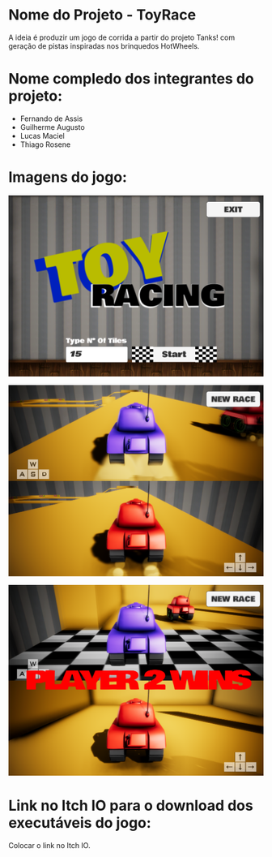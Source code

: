 # Nome do Projeto - ToyRace

A ideia é produzir um jogo de corrida a partir do projeto Tanks! com geração de pistas inspiradas nos brinquedos HotWheels.

# Nome compledo dos integrantes do projeto:

* Fernando de Assis
* Guilherme Augusto
* Lucas Maciel
* Thiago Rosene

# Imagens do jogo:

![alt text](https://github.com/pucspcos/projetocos2017-masterpiece/blob/Screenshots/screenshot01.png)

![alt text](https://github.com/pucspcos/projetocos2017-masterpiece/blob/Screenshots/screenshot02.png)

![alt text](https://github.com/pucspcos/projetocos2017-masterpiece/blob/Screenshots/screenshot03.png)


# Link no Itch IO para o download dos executáveis do jogo:

Colocar o link no Itch IO.
